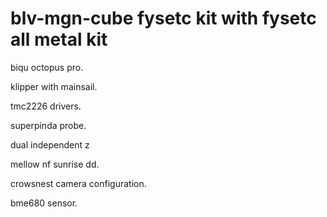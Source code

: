 # blv-mgn-cube fysetc kit with fysetc all metal kit

biqu octopus pro.

klipper with mainsail. 

tmc2226 drivers.

superpinda probe.

dual independent z

mellow nf sunrise dd.

crowsnest camera configuration.

bme680 sensor.
